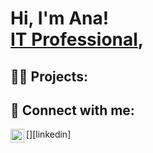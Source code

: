 <h1>Hi, I'm Ana! <br/><a href="https://github.com/acaweldon"> <a href="https://www.linkedin.com/in/anaweldon/">IT Professional</a>, 

<h2>👨‍💻 Projects:</h2>

<h2> 🤳 Connect with me:</h2>
[<img align="left" alt="AnaWeldon | LinkedIn" width="22px" src="https://cdn.jsdelivr.net/npm/simple-icons@v3/icons/linkedin.svg" />][linkedin]



[linkedin]: https://www.linkedin.com/in/anaweldon/
[linkedin]: https://linkedin.com/in/anaweldon/

<!--
**acaweldon/acaweldon** is a ✨ _special_ ✨ repository because its `README.md` (this file) appears on your GitHub profile.


